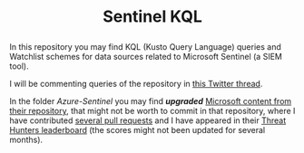 # <p align="center">Sentinel KQL</p>

In this repository you may find KQL (Kusto Query Language) queries and Watchlist schemes for data sources related to Microsoft Sentinel (a SIEM tool).

I will be commenting queries of the repository in [this Twitter thread](https://twitter.com/ep3p/status/1556248792269066241).

In the folder *Azure-Sentinel* you may find ***upgraded*** [Microsoft content from their repository](https://github.com/Azure/Azure-Sentinel), that might not be worth to commit in that repository, where I have contributed [several pull requests](https://github.com/Azure/Azure-Sentinel/pulls?q=is%3Apr+author%3Aep3p) and I have appeared in their [Threat Hunters leaderboard](https://github.com/Azure/Azure-Sentinel/blob/master/Tools/stats/stats.md) (the scores might not been updated for several months).
